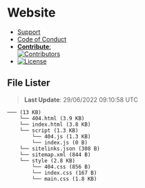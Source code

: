 # Website

- [Support](https://github.com/Wixonic/Website/blob/Default/.github/SUPPORT.md)
- [Code of Conduct](https://github.com/Wixonic/Website/blob/Default/.github/CODE_OF_CONDUCT.md)
- [**Contribute**:<br />![Contributors](https://img.shields.io/github/contributors/Wixonic/Website?color=%2308F&label=Contributors)](https://github.com/Wixonic/Website/blob/Default/.github/CONTRIBUTING.md)
- [![License](https://img.shields.io/github/license/Wixonic/Website?color=%23555&label=License)](https://github.com/Wixonic/Website/blob/Default/LICENSE.txt)

## File Lister
<!-- File Lister Display -->
> **Last Update**: 29/06/2022 09:10:58 UTC

```
─── (13 KB) 
    └── 404.html (3.9 KB)
    └── index.html (3.8 KB)
    └── script (1.3 KB) 
        └── 404.js (1.3 KB)
        └── index.js (0 B)
    └── sitelinks.json (308 B)
    └── sitemap.xml (844 B)
    └── style (2.8 KB) 
        └── 404.css (856 B)
        └── index.css (167 B)
        └── main.css (1.8 KB)
```
<!-- File Lister Display -->

